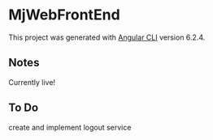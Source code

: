 # MjWebFrontEnd

This project was generated with [Angular CLI](https://github.com/angular/angular-cli) version 6.2.4.

## Notes

Currently live!

## To Do

create and implement logout service

